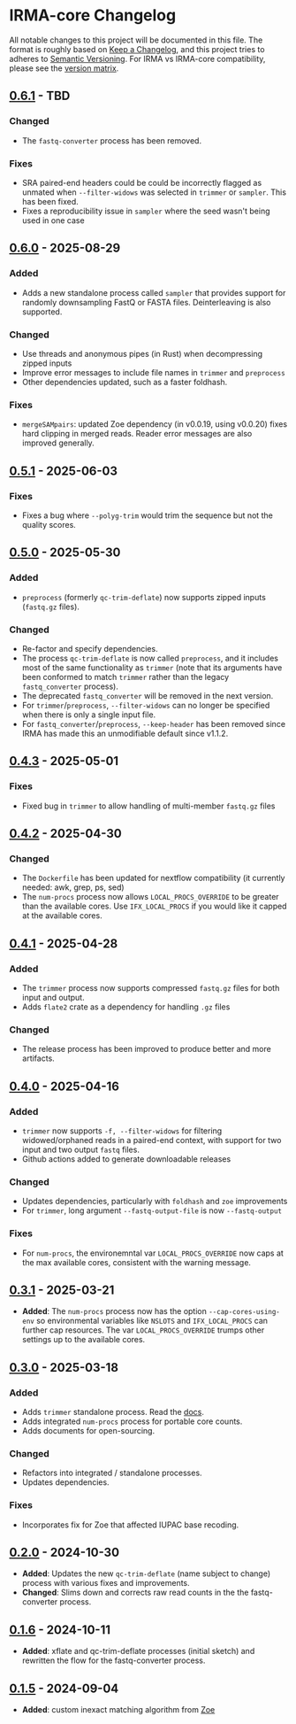 # IRMA-core Changelog

All notable changes to this project will be documented in this file. The format
is roughly based on [Keep a Changelog], and this project tries to adheres to
[Semantic Versioning]. For IRMA vs IRMA-core compatibility, please see the
[version matrix](VERSION_MATRIX.md).

## [0.6.1] - TBD

### Changed

- The `fastq-converter` process has been removed.

### Fixes

- SRA paired-end headers could be could be incorrectly flagged as unmated when
  `--filter-widows` was selected in `trimmer` or `sampler`. This has been fixed.
- Fixes a reproducibility issue in `sampler` where the seed wasn't being used in
  one case

## [0.6.0] - 2025-08-29

### Added

- Adds a new standalone process called `sampler` that provides support for
randomly downsampling FastQ or FASTA files. Deinterleaving is also supported.

### Changed

- Use threads and anonymous pipes (in Rust) when decompressing zipped inputs
- Improve error messages to include file names in `trimmer` and `preprocess`
- Other dependencies updated, such as a faster foldhash.

### Fixes

- `mergeSAMpairs`: updated Zoe dependency (in v0.0.19, using v0.0.20) fixes hard clipping in merged reads. Reader
  error messages are also improved generally.

## [0.5.1] - 2025-06-03

### Fixes

- Fixes a bug where `--polyg-trim` would trim the sequence but not the quality scores.

## [0.5.0] - 2025-05-30

### Added

- `preprocess` (formerly `qc-trim-deflate`) now supports zipped inputs (`fastq.gz` files).

### Changed

- Re-factor and specify dependencies.
- The process `qc-trim-deflate` is now called `preprocess`, and it includes most
  of the same functionality as `trimmer` (note that its arguments have been
  conformed to match `trimmer` rather than the legacy `fastq_converter`
  process).
- The deprecated `fastq_converter` will be removed in the next version.
- For `trimmer`/`preprocess`, `--filter-widows` can no longer be specified when
  there is only a single input file.
- For `fastq_converter`/`preprocess`, `--keep-header` has been removed since
  IRMA has made this an unmodifiable default since v1.1.2.

## [0.4.3] - 2025-05-01

### Fixes

- Fixed bug in `trimmer` to allow handling of multi-member `fastq.gz` files

## [0.4.2] - 2025-04-30

### Changed

- The `Dockerfile` has been updated for nextflow compatibility (it currently
  needed: awk, grep, ps, sed)
- The `num-procs` process now allows `LOCAL_PROCS_OVERRIDE` to be greater than
  the available cores. Use `IFX_LOCAL_PROCS` if you would like it capped at the
  available cores.

## [0.4.1] - 2025-04-28

### Added

- The `trimmer` process now supports compressed `fastq.gz` files for both input and output.
- Adds `flate2` crate as a dependency for handling `.gz` files

### Changed

- The release process has been improved to produce better and more artifacts.

## [0.4.0] - 2025-04-16

### Added

- `trimmer` now supports `-f, --filter-widows` for filtering widowed/orphaned reads in a paired-end context, with support for two input and two output `fastq` files.
- Github actions added to generate downloadable releases

### Changed

- Updates dependencies, particularly with `foldhash` and `zoe` improvements
- For `trimmer`, long argument `--fastq-output-file` is now `--fastq-output`

### Fixes

- For `num-procs`, the environemntal var `LOCAL_PROCS_OVERRIDE` now caps at the
  max available cores, consistent with the warning message.

## [0.3.1] - 2025-03-21

- **Added**: The `num-procs` process now has the option `--cap-cores-using-env`
  so environmental variables like `NSLOTS` and `IFX_LOCAL_PROCS` can further cap
  resources. The var `LOCAL_PROCS_OVERRIDE` trumps other settings up to the
  available cores.

## [0.3.0] - 2025-03-18

### Added

- Adds `trimmer` standalone process. Read the [docs](docs/TRIMMER.md).
- Adds integrated `num-procs` process for portable core counts.
- Adds documents for open-sourcing.

### Changed

- Refactors into integrated / standalone processes.
- Updates dependencies.

### Fixes

- Incorporates fix for Zoe that affected IUPAC base recoding.

## [0.2.0] - 2024-10-30

- **Added**: Updates the new `qc-trim-deflate` (name subject to change) process with various fixes and improvements.
- **Changed**: Slims down and corrects raw read counts in the the fastq-converter process.

## [0.1.6] - 2024-10-11

- **Added**: xflate and qc-trim-deflate processes (initial sketch) and rewritten the flow for the fastq-converter process.

## [0.1.5] - 2024-09-04

- **Added**: custom inexact matching algorithm from [Zoe]

<!-- Versions -->
[0.6.1]: https://github.com/CDCgov/irma-core/compare/v0.6.0...v0.6.1
[0.6.0]: https://github.com/CDCgov/irma-core/compare/v0.5.1...v0.6.0
[0.5.1]: https://github.com/CDCgov/irma-core/compare/v0.5.0...v0.5.1
[0.5.0]: https://github.com/CDCgov/irma-core/compare/v0.4.3...v0.5.0
[0.4.3]: https://github.com/CDCgov/irma-core/compare/v0.4.2...v0.4.3
[0.4.2]: https://github.com/CDCgov/irma-core/compare/v0.4.1...v0.4.2
[0.4.1]: https://github.com/CDCgov/irma-core/compare/v0.4.0...v0.4.1
[0.4.0]: https://github.com/CDCgov/irma-core/compare/v0.3.1...v0.4.0
[0.3.1]: https://github.com/CDCgov/irma-core/compare/v0.3.0...v0.3.1
[0.3.0]: https://github.com/CDCgov/irma-core/compare/v0.2.0...v0.3.0
[0.2.0]: https://github.com/CDCgov/irma-core/compare/v0.1.6...v0.2.0
[0.1.6]: https://github.com/CDCgov/irma-core/compare/v0.1.5...v0.1.6
[0.1.5]: https://github.com/CDCgov/irma-core/compare/IRMA@v1.1.5...v0.1.5

<!-- Links -->
[keep a changelog]: https://keepachangelog.com/en/1.0.0/
[semantic versioning]: https://semver.org/spec/v2.0.0.html
[Zoe]: https://github.com/CDCgov/zoe
